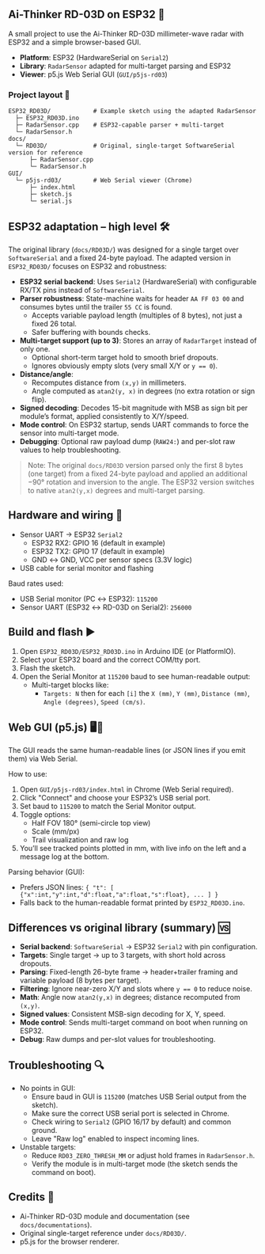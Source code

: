 ## Ai-Thinker RD-03D on ESP32 🚀

A small project to use the Ai-Thinker RD-03D millimeter-wave radar with ESP32 and a simple browser-based GUI.

- **Platform**: ESP32 (HardwareSerial on `Serial2`)
- **Library**: `RadarSensor` adapted for multi-target parsing and ESP32
- **Viewer**: p5.js Web Serial GUI (`GUI/p5js-rd03`)

### Project layout 📁
```text
ESP32_RD03D/            # Example sketch using the adapted RadarSensor
  ├─ ESP32_RD03D.ino
  ├─ RadarSensor.cpp    # ESP32-capable parser + multi-target
  └─ RadarSensor.h
docs/
  └─ RD03D/             # Original, single-target SoftwareSerial version for reference
      ├─ RadarSensor.cpp
      └─ RadarSensor.h
GUI/
  └─ p5js-rd03/         # Web Serial viewer (Chrome)
      ├─ index.html
      ├─ sketch.js
      └─ serial.js
```

## ESP32 adaptation – high level 🛠️

The original library (`docs/RD03D/`) was designed for a single target over `SoftwareSerial` and a fixed 24-byte payload. The adapted version in `ESP32_RD03D/` focuses on ESP32 and robustness:

- **ESP32 serial backend**: Uses `Serial2` (HardwareSerial) with configurable RX/TX pins instead of `SoftwareSerial`.
- **Parser robustness**: State-machine waits for header `AA FF 03 00` and consumes bytes until the trailer `55 CC` is found.
  - Accepts variable payload length (multiples of 8 bytes), not just a fixed 26 total.
  - Safer buffering with bounds checks.
- **Multi-target support (up to 3)**: Stores an array of `RadarTarget` instead of only one.
  - Optional short-term target hold to smooth brief dropouts.
  - Ignores obviously empty slots (very small X/Y or `y == 0`).
- **Distance/angle**:
  - Recomputes distance from `(x,y)` in millimeters.
  - Angle computed as `atan2(y, x)` in degrees (no extra rotation or sign flip).
- **Signed decoding**: Decodes 15-bit magnitude with MSB as sign bit per module’s format, applied consistently to X/Y/speed.
- **Mode control**: On ESP32 startup, sends UART commands to force the sensor into multi-target mode.
- **Debugging**: Optional raw payload dump (`RAW24:`) and per-slot raw values to help troubleshooting.

> Note: The original `docs/RD03D` version parsed only the first 8 bytes (one target) from a fixed 24-byte payload and applied an additional −90° rotation and inversion to the angle. The ESP32 version switches to native `atan2(y,x)` degrees and multi-target parsing.

## Hardware and wiring 🔌

- Sensor UART -> ESP32 `Serial2`
  - ESP32 RX2: GPIO 16 (default in example)
  - ESP32 TX2: GPIO 17 (default in example)
  - GND ↔ GND, VCC per sensor specs (3.3V logic)
- USB cable for serial monitor and flashing

Baud rates used:
- USB Serial monitor (PC ↔ ESP32): `115200`
- Sensor UART (ESP32 ↔ RD-03D on Serial2): `256000`

## Build and flash ▶️

1. Open `ESP32_RD03D/ESP32_RD03D.ino` in Arduino IDE (or PlatformIO).
2. Select your ESP32 board and the correct COM/tty port.
3. Flash the sketch.
4. Open the Serial Monitor at `115200` baud to see human-readable output:
   - Multi-target blocks like:
     - `Targets: N` then for each `[i]` the `X (mm)`, `Y (mm)`, `Distance (mm)`, `Angle (degrees)`, `Speed (cm/s)`.

## Web GUI (p5.js) 🖥️🎨

The GUI reads the same human-readable lines (or JSON lines if you emit them) via Web Serial.

How to use:
1. Open `GUI/p5js-rd03/index.html` in Chrome (Web Serial required).
2. Click "Connect" and choose your ESP32’s USB serial port.
3. Set baud to `115200` to match the Serial Monitor output.
4. Toggle options:
   - Half FOV 180° (semi-circle top view)
   - Scale (mm/px)
   - Trail visualization and raw log
5. You’ll see tracked points plotted in mm, with live info on the left and a message log at the bottom.

Parsing behavior (GUI):
- Prefers JSON lines: `{ "t": [ {"x":int,"y":int,"d":float,"a":float,"s":float}, ... ] }`
- Falls back to the human-readable format printed by `ESP32_RD03D.ino`.

## Differences vs original library (summary) 🆚

- **Serial backend**: `SoftwareSerial` → ESP32 `Serial2` with pin configuration.
- **Targets**: Single target → up to 3 targets, with short hold across dropouts.
- **Parsing**: Fixed-length 26-byte frame → header+trailer framing and variable payload (8 bytes per target).
- **Filtering**: Ignore near-zero X/Y and slots where `y == 0` to reduce noise.
- **Math**: Angle now `atan2(y,x)` in degrees; distance recomputed from `(x,y)`.
- **Signed values**: Consistent MSB-sign decoding for X, Y, speed.
- **Mode control**: Sends multi-target command on boot when running on ESP32.
- **Debug**: Raw dumps and per-slot values for troubleshooting.

## Troubleshooting 🔍

- No points in GUI:
  - Ensure baud in GUI is `115200` (matches USB Serial output from the sketch).
  - Make sure the correct USB serial port is selected in Chrome.
  - Check wiring to `Serial2` (GPIO 16/17 by default) and common ground.
  - Leave "Raw log" enabled to inspect incoming lines.
- Unstable targets:
  - Reduce `RD03_ZERO_THRESH_MM` or adjust hold frames in `RadarSensor.h`.
  - Verify the module is in multi-target mode (the sketch sends the command on boot).

## Credits 🙌

- Ai-Thinker RD-03D module and documentation (see `docs/documentations`).
- Original single-target reference under `docs/RD03D/`.
- p5.js for the browser renderer.

